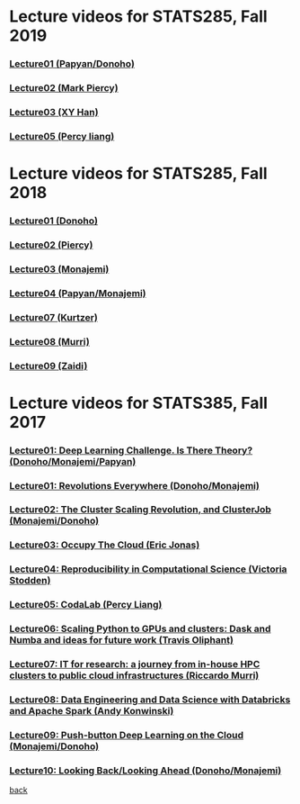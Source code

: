 # Lecture videos for STATS285, Fall 2019

### [Lecture01 (Papyan/Donoho)](https://www.youtube.com/watch?v=aEZEFoXGkZw)
### [Lecture02 (Mark Piercy)](https://www.youtube.com/watch?v=V-MDq_eQScA&feature=youtu.be)
### [Lecture03 (XY Han)](https://www.youtube.com/watch?v=7hzwu1Y8SHg&feature=youtu.be)
### [Lecture05 (Percy liang)](https://www.youtube.com/watch?v=vPPudba7iHY&feature=youtu.be)

# Lecture videos for STATS285, Fall 2018

### [Lecture01 (Donoho)](https://www.youtube.com/watch?v=1-cAT73NRwM)
### [Lecture02 (Piercy)](https://www.youtube.com/watch?v=xQeIvKdKO0A)
### [Lecture03 (Monajemi)](https://www.youtube.com/watch?v=ock3-evBS2I)
### [Lecture04 (Papyan/Monajemi)](https://www.youtube.com/watch?v=0KvawdmFgR4)
### [Lecture07 (Kurtzer)](https://www.youtube.com/watch?v=Kxkz4oegrpA)
### [Lecture08 (Murri)](https://www.youtube.com/watch?v=Ru2YjUw5cTw)
### [Lecture09 (Zaidi)](https://www.youtube.com/watch?v=TeJUQA0gw4s)



# Lecture videos for STATS385, Fall 2017

### [Lecture01: Deep Learning Challenge. Is There Theory? (Donoho/Monajemi/Papyan)]( https://www.youtube.com/watch?v=KrTqxmS1-L4)

### [Lecture01: Revolutions Everywhere (Donoho/Monajemi)](https://www.youtube.com/watch?v=RSyk87yG_4s)

### [Lecture02: The Cluster Scaling Revolution, and ClusterJob (Monajemi/Donoho)](https://www.youtube.com/watch?v=AoTaqsNsjcc)

### [Lecture03: Occupy The Cloud (Eric Jonas)](https://www.youtube.com/watch?v=MLjl1CjD2Qg)

### [Lecture04: Reproducibility in Computational Science (Victoria Stodden)](https://www.youtube.com/watch?v=qWtT08QlwXo)

### [Lecture05: CodaLab (Percy Liang)](https://www.youtube.com/watch?v=BPSoy9ZJbhU)

### [Lecture06: Scaling Python to GPUs and clusters: Dask and Numba and ideas for future work (Travis Oliphant)](https://www.youtube.com/watch?v=bsbl70d2d1U)

### [Lecture07: IT for research: a journey from in-house HPC clusters to public cloud infrastructures (Riccardo Murri)](https://www.youtube.com/watch?v=_jjzi43Bekg)

### [Lecture08: Data Engineering and Data Science with Databricks and Apache Spark (Andy Konwinski)](https://www.youtube.com/edit?o=U&amp;video_id=0pQYZMavB5s)

### [Lecture09: Push-button Deep Learning on the Cloud (Monajemi/Donoho)](https://www.youtube.com/watch?v=gAIXyT71Ja8)

### [Lecture10: Looking Back/Looking Ahead (Donoho/Monajemi)](https://www.youtube.com/watch?v=e5dkUuY77JI)

[back](./)

